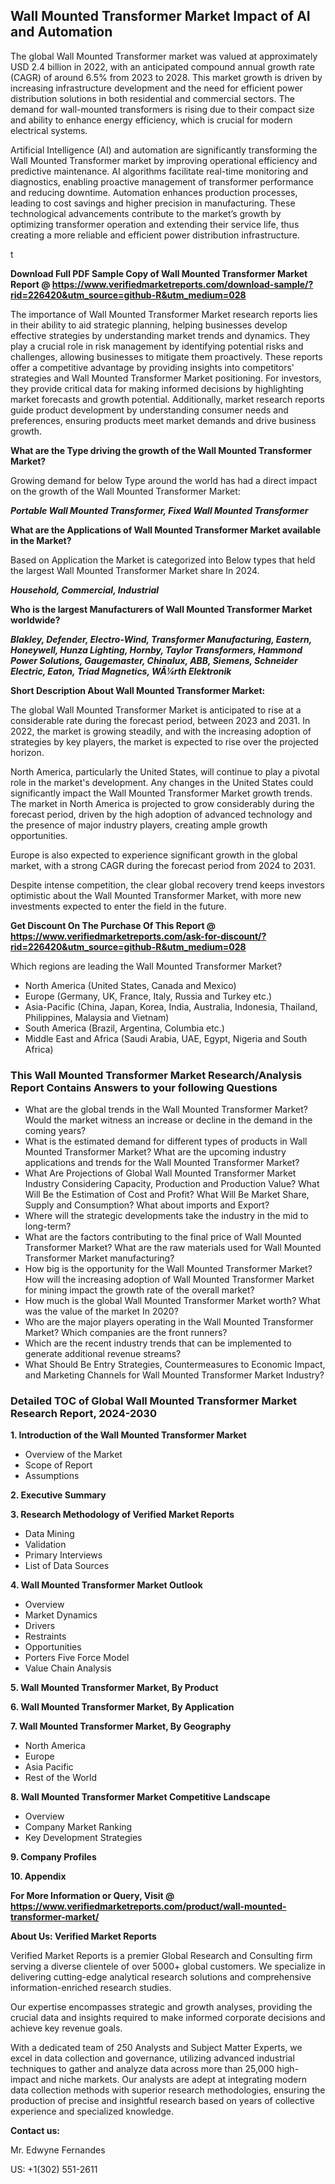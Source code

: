 <h2>Wall Mounted Transformer Market Impact of AI and Automation</h2><p>The global Wall Mounted Transformer market was valued at approximately USD 2.4 billion in 2022, with an anticipated compound annual growth rate (CAGR) of around 6.5% from 2023 to 2028. This market growth is driven by increasing infrastructure development and the need for efficient power distribution solutions in both residential and commercial sectors. The demand for wall-mounted transformers is rising due to their compact size and ability to enhance energy efficiency, which is crucial for modern electrical systems.</p><p>Artificial Intelligence (AI) and automation are significantly transforming the Wall Mounted Transformer market by improving operational efficiency and predictive maintenance. AI algorithms facilitate real-time monitoring and diagnostics, enabling proactive management of transformer performance and reducing downtime. Automation enhances production processes, leading to cost savings and higher precision in manufacturing. These technological advancements contribute to the market’s growth by optimizing transformer operation and extending their service life, thus creating a more reliable and efficient power distribution infrastructure.</p>t</p><p id="" class=""><strong>Download Full PDF Sample Copy of Wall Mounted Transformer Market Report @ <a href="https://www.verifiedmarketreports.com/download-sample/?rid=226420&utm_source=github-R&utm_medium=028" target="_blank">https://www.verifiedmarketreports.com/download-sample/?rid=226420&utm_source=github-R&utm_medium=028</a></strong></p><p>The importance of&nbsp;Wall Mounted Transformer Market research reports lies in their ability to aid strategic planning, helping businesses develop effective strategies by understanding market trends and dynamics. They play a crucial role in risk management by identifying potential risks and challenges, allowing businesses to mitigate them proactively. These reports offer a competitive advantage by providing insights into competitors' strategies and Wall Mounted Transformer Market positioning. For investors, they provide critical data for making informed decisions by highlighting market forecasts and growth potential. Additionally, market research reports guide product development by understanding consumer needs and preferences, ensuring products meet market demands and drive business growth.</p><p><strong>What are the&nbsp;Type driving the growth of the Wall Mounted Transformer Market?</strong></p><p id="" class="">Growing demand for below Type around the world has had a direct impact on the growth of the Wall Mounted Transformer Market:</p><em><strong>Portable Wall Mounted Transformer, Fixed Wall Mounted Transformer</strong></em></p><strong>What are the&nbsp;Applications&nbsp;of Wall Mounted Transformer Market available in the Market?</strong></p><p id="" class="">Based on Application the Market is categorized into Below types that held the largest Wall Mounted Transformer Market share In 2024.</p><em><strong>Household, Commercial, Industrial</strong></em></p><strong>Who is the largest Manufacturers of Wall Mounted Transformer Market worldwide?</strong></p><p><em><strong>Blakley, Defender, Electro-Wind, Transformer Manufacturing, Eastern, Honeywell, Hunza Lighting, Hornby, Taylor Transformers, Hammond Power Solutions, Gaugemaster, Chinalux, ABB, Siemens, Schneider Electric, Eaton, Triad Magnetics, WÃ¼rth Elektronik</strong></em></p><p id="" class=""><strong>Short Description About Wall Mounted Transformer Market:</strong></p><p>The global Wall Mounted Transformer Market is anticipated to rise at a considerable rate during the forecast period, between 2023 and 2031. In 2022, the market is growing steadily, and with the increasing adoption of strategies by key players, the market is expected to rise over the projected horizon.</p><p>North America, particularly the United States, will continue to play a pivotal role in the market's development. Any changes in the United States could significantly impact the Wall Mounted Transformer Market growth trends. The market in North America is projected to grow considerably during the forecast period, driven by the high adoption of advanced technology and the presence of major industry players, creating ample growth opportunities.</p><p>Europe is also expected to experience significant growth in the global market, with a strong CAGR during the forecast period from 2024 to 2031.</p><p>Despite intense competition, the clear global recovery trend keeps investors optimistic about the Wall Mounted Transformer Market, with more new investments expected to enter the field in the future.</p><p id="" class=""><strong>Get Discount On The Purchase Of This Report @ <a href="https://www.verifiedmarketreports.com/ask-for-discount/?rid=226420&utm_source=github-R&utm_medium=028" target="_blank">https://www.verifiedmarketreports.com/ask-for-discount/?rid=226420&utm_source=github-R&utm_medium=028</a></strong></p>Which regions are leading the Wall Mounted Transformer Market?</p><ul><li>North America (United States, Canada and Mexico)</li><li>Europe (Germany, UK, France, Italy, Russia and Turkey etc.)</li><li>Asia-Pacific (China, Japan, Korea, India, Australia, Indonesia, Thailand, Philippines, Malaysia and Vietnam)</li><li>South America (Brazil, Argentina, Columbia etc.)</li><li>Middle East and Africa (Saudi Arabia, UAE, Egypt, Nigeria and South Africa)</li></ul><h3 id="" class="">This Wall Mounted Transformer Market Research/Analysis Report Contains Answers to your following Questions</h3><ul><li>What are the global trends in the Wall Mounted Transformer Market? Would the market witness an increase or decline in the demand in the coming years?</li><li>What is the estimated demand for different types of products in Wall Mounted Transformer Market? What are the upcoming industry applications and trends for the Wall Mounted Transformer Market?</li><li>What Are Projections of Global Wall Mounted Transformer Market Industry Considering Capacity, Production and Production Value? What Will Be the Estimation of Cost and Profit? What Will Be Market Share, Supply and Consumption? What about imports and Export?</li><li>Where will the strategic developments take the industry in the mid to long-term?</li><li>What are the factors contributing to the final price of Wall Mounted Transformer Market? What are the raw materials used for Wall Mounted Transformer Market manufacturing?</li><li>How big is the opportunity for the Wall Mounted Transformer Market? How will the increasing adoption of Wall Mounted Transformer Market for mining impact the growth rate of the overall market?</li><li>How much is the global Wall Mounted Transformer Market worth? What was the value of the market In 2020?</li><li>Who are the major players operating in the Wall Mounted Transformer Market? Which companies are the front runners?</li><li>Which are the recent industry trends that can be implemented to generate additional revenue streams?</li><li>What Should Be Entry Strategies, Countermeasures to Economic Impact, and Marketing Channels for Wall Mounted Transformer Market Industry?</li></ul><h3 id="" class="">Detailed TOC of Global Wall Mounted Transformer Market Research Report, 2024-2030</h3><p id="" class=""><strong>1. Introduction of the Wall Mounted Transformer Market</strong></p><ul><li>Overview of the Market</li><li>Scope of Report</li><li>Assumptions</li></ul><p id="" class=""><strong>2. Executive Summary</strong></p><p id="" class=""><strong>3. Research Methodology of Verified Market Reports</strong></p><ul><li>Data Mining</li><li>Validation</li><li>Primary Interviews</li><li>List of Data Sources</li></ul><p id="" class=""><strong>4. Wall Mounted Transformer Market Outlook</strong></p><ul><li>Overview</li><li>Market Dynamics</li><li>Drivers</li><li>Restraints</li><li>Opportunities</li><li>Porters Five Force Model</li><li>Value Chain Analysis</li></ul><p id="" class=""><strong>5. Wall Mounted Transformer Market, By Product</strong></p><p id="" class=""><strong>6. Wall Mounted Transformer Market, By Application</strong></p><p id="" class=""><strong>7. Wall Mounted Transformer Market, By Geography</strong></p><ul><li>North America</li><li>Europe</li><li>Asia Pacific</li><li>Rest of the World</li></ul><p id="" class=""><strong>8. Wall Mounted Transformer Market Competitive Landscape</strong></p><ul><li>Overview</li><li>Company Market Ranking</li><li>Key Development Strategies</li></ul><p id="" class=""><strong>9. Company Profiles</strong></p><p id="" class=""><strong>10. Appendix</strong></p><p id="" class=""><strong>For More Information or Query, Visit @ <a href="https://www.verifiedmarketreports.com/product/wall-mounted-transformer-market/" target="_blank">https://www.verifiedmarketreports.com/product/wall-mounted-transformer-market/</a></strong></p><p id="" class=""><strong>About Us: Verified Market Reports</strong></p><p id="" class="">Verified Market Reports is a premier Global Research and Consulting firm serving a diverse clientele of over 5000+ global customers. We specialize in delivering cutting-edge analytical research solutions and comprehensive information-enriched research studies.</p><p id="" class="">Our expertise encompasses strategic and growth analyses, providing the crucial data and insights required to make informed corporate decisions and achieve key revenue goals.</p><p id="" class="">With a dedicated team of 250 Analysts and Subject Matter Experts, we excel in data collection and governance, utilizing advanced industrial techniques to gather and analyze data across more than 25,000 high-impact and niche markets. Our analysts are adept at integrating modern data collection methods with superior research methodologies, ensuring the production of precise and insightful research based on years of collective experience and specialized knowledge.</p><p id="" class=""><strong>Contact us:</strong></p><p id="" class="">Mr. Edwyne Fernandes</p><p id="" class="">US: +1(302) 551-2611</p>